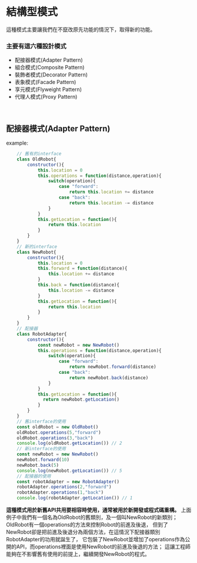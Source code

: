 # 結構型模式
這種模式主要讓我們在不竄改原先功能的情況下，取得新的功能。

### 主要有這六種設計模式
* 配接器模式(Adapter Pattern)
* 組合模式(Composite Pattern)
* 裝飾者模式(Decorator Pattern)
* 表象模式(Facade Pattern)
* 享元模式(Flyweight Pattern)
* 代理人模式(Proxy Pattern)
  
<br/>

## 配接器模式(Adapter Pattern)
example:
```js
    // 舊有的interface
    class OldRobot{
        constructor(){
            this.location = 0
            this.operations = function(distance,operation){
                switch(operation){
                    case "forward":
                        return this.location += distance
                    case "back":
                        return this.location -= distance
                }
            }
            this.getLocation = function(){
                return this.location
            }
        }
    }
    // 新的interface
    class NewRobot{
        constructor(){
            this.location = 0
            this.forward = function(distance){
                this.location += distance
            }
            this.back = function(distance){
                this.location -= distance
            }
            this.getLocation = function(){
                return this.location
            }
        }
    }
    // 配接器
    class RobotAdapter{
        constructor(){
            const newRobot = new NewRobot()
            this.operations = function(distance,operation){
                switch(operation){
                    case "forward":
                        return newRobot.forward(distance)
                    case "back":
                        return newRobot.back(distance)
                }
            }
            this.getLocation = function(){
              return newRobot.getLocation()
            }
        }
    }
    // 舊interface的使用
    const oldRobot = new OldRobot()
    oldRobot.operations(5,"forward")
    oldRobot.operations(3,"back")
    console.log(oldRobot.getLocation()) // 2
    // 新interface的使用
    const newRobot = new NewRobot()
    newRobot.forward(10)
    newRobot.back(5)
    console.log(newRobot.getLocation()) // 5
    // 配接器的使用
    const robotAdapter = new RobotAdapter()
    robotAdapter.operations(2,"forward")
    robotAdapter.operations(1,"back")
    console.log(robotAdapter.getLocation()) // 1
```
**這種模式用於新舊API共用要相容時使用，通常被用於新開發或程式碼重構。**
上面例子中我們有一個名為OldRobot的舊類別，及一個叫NewRobot的新類別；
OldRobot有一個operations的方法來控制Robot的前進及後退，
但到了NewRobot卻是把前進及後退分為兩個方法，在這情況下配接器類別RobotAdapter的功用就誕生了，
它包裝了NewRobot並增加了operations作為公開的API，而operations裡面是使用NewRobot的前進及後退的方法；
這讓工程師能夠在不影響舊有使用的前提上，繼續開發NewRobot的程式。